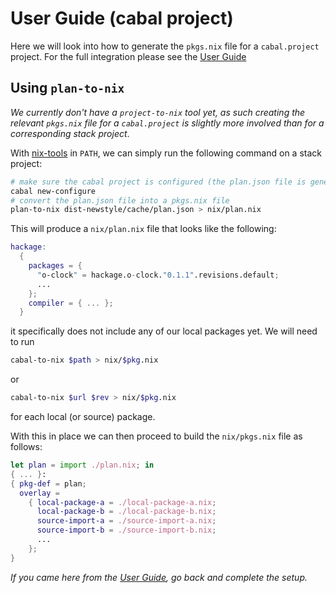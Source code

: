 # User Guide (cabal project)

Here we will look into how to generate the `pkgs.nix` file for a
`cabal.project` project.  For the full integration please see the [User
Guide](/user-guide)

## Using `plan-to-nix`

*We currently don't have a `project-to-nix` tool yet, as such creating
 the relevant `pkgs.nix` file for a `cabal.project` is slightly more
 involved than for a corresponding stack project*.

With [nix-tools](https://github.com/input-output-hk/nix-tools) in
`PATH`, we can simply run the following command on a stack project:

```bash
# make sure the cabal project is configured (the plan.json file is generated)
cabal new-configure
# convert the plan.json file into a pkgs.nix file
plan-to-nix dist-newstyle/cache/plan.json > nix/plan.nix
```

This will produce a `nix/plan.nix` file that looks like the following:
```nix
hackage:
  {
    packages = {
      "o-clock" = hackage.o-clock."0.1.1".revisions.default;
      ...
    };
    compiler = { ... };
  }
```

it specifically does not include any of our local packages yet. We
will need to run

```bash
cabal-to-nix $path > nix/$pkg.nix
```
or
```bash
cabal-to-nix $url $rev > nix/$pkg.nix
```
for each local (or source) package.

With this in place we can then proceed to build the `nix/pkgs.nix`
file as follows:

```nix
let plan = import ./plan.nix; in
{ ... }:
{ pkg-def = plan;
  overlay =
    { local-package-a = ./local-package-a.nix;
      local-package-b = ./local-package-b.nix;
      source-import-a = ./source-import-a.nix;
      source-import-b = ./source-import-b.nix;
      ...
    };
}
```

*If you came here from the [User Guide](/user-guide), go back and
 complete the setup.*
